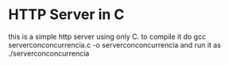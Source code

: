 # HTTP Server in C
this is a simple http server using only C. to compile it do
gcc serverconconcurrencia.c -o serverconconcurrencia 
and run it as ./serverconconcurrencia
